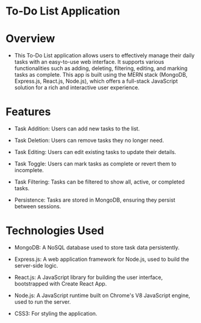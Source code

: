 # To-Do List Application

# Overview

- This To-Do List application allows users to effectively manage their daily tasks with an easy-to-use web interface. It supports various functionalities such as adding, deleting, filtering, editing, and marking tasks as complete. This app is built using the MERN stack (MongoDB, Express.js, React.js, Node.js), which offers a full-stack JavaScript solution for a rich and interactive user experience.

# Features

- Task Addition: Users can add new tasks to the list.

- Task Deletion: Users can remove tasks they no longer need.

- Task Editing: Users can edit existing tasks to update their details.

- Task Toggle: Users can mark tasks as complete or revert them to incomplete.

- Task Filtering: Tasks can be filtered to show all, active, or completed tasks.

- Persistence: Tasks are stored in MongoDB, ensuring they persist between sessions.

# Technologies Used

- MongoDB: A NoSQL database used to store task data persistently.

- Express.js: A web application framework for Node.js, used to build the server-side logic.

- React.js: A JavaScript library for building the user interface, bootstrapped with Create React App.

- Node.js: A JavaScript runtime built on Chrome's V8 JavaScript engine, used to run the server.

- CSS3: For styling the application.
